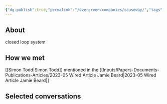 ```yaml
---
{"dg-publish":true,"permalink":"/evergreen/companies/causeway/","tags":["company"]}
---
```


## About
closed loop system

## How we met
[[Simon Todd\|Simon Todd]] mentioned in the [[Inputs/Papers-Documents-Publications-Articles/2023-05 Wired Article Jamie Beard\|2023-05 Wired Article Jamie Beard]]

## Selected conversations
